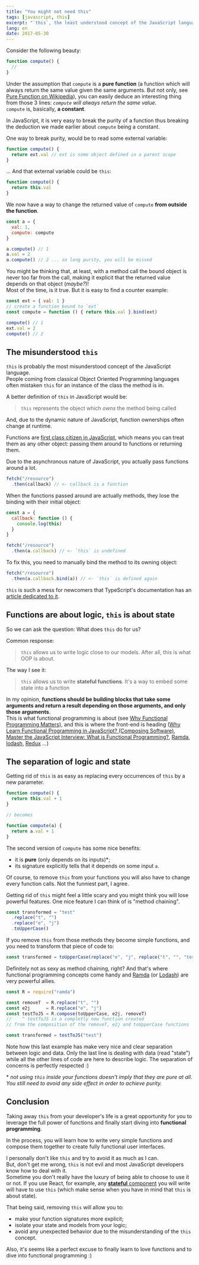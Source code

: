 ```yaml
---
title: "You might not need this"
tags: [javascript, this]
excerpt: "`this`, the least understood concept of the JavaScript language. What if I told you that you might not need it?"
lang: en
date: 2017-05-30
---
```


Consider the following beauty:

```javascript
function compute() {
  //
}
```

Under the assumption that `compute` is a **pure function** (a function which will always return the same value given the same arguments. But not only, see [Pure Function on Wikipedia](https://en.wikipedia.org/wiki/Pure_function)), you can easily deduce an interesting thing from those 3 lines: *`compute` will always return the same value*.  
`compute` is, basically, **a constant**.

In JavaScript, it is very easy to break the purity of a function thus breaking the deduction we made earlier about `compute` being a constant.

One way to break purity, would be to read some external variable:

```javascript
function compute() {
  return ext.val // ext is some object defined in a parent scope
}
```

... And that external variable could be `this`:

```javascript
function compute() {
  return this.val
}
```

We now have a way to change the returned value of `compute` **from outside the function**.

```javascript
const a = {
  val: 1,
  compute: compute
}

a.compute() // 1
a.val = 2
a.compute() // 2 ... so long purity, you will be missed
```

You might be thinking that, at least, with a method call the bound object is never too far from the call, making it explicit that the returned value depends on that object (*maybe?*)!  
Most of the time, is it true. But it is easy to find a counter example:

```javascript
const ext = { val: 1 }
// create a function bound to `ext`
const compute = function () { return this.val }.bind(ext)

compute() // 1
ext.val = 2
compute() // 2
```

## The misunderstood `this`

`this` is probably the most misunderstood concept of the JavaScript language.  
People coming from classical Object Oriented Programming languages often mistaken `this` for an instance of the class the method is in.

A better definition of `this` in JavaScript would be:

> `this` represents the object which *owns* the method being called

And, due to the dynamic nature of JavaScript, function ownerships often change at runtime.

Functions are [first class citizen in JavaScript](http://ryanchristiani.com/functions-as-first-class-citizens-in-javascript/), which means you can treat them as any other object: passing them around to functions or returning them.

Due to the asynchronous nature of JavaScript, you actually pass functions around a lot.

```javascript
fetch("/resource")
  .then(callback) // <- callback is a function
```

When the functions passed around are actually methods, they lose the binding with their initial object:

```javascript
const a = {
  callback: function () {
    console.log(this)
  }
}

fetch("/resource")
  .then(a.callback) // <- `this` is undefined
```

To fix this, you need to manually bind the method to its owning object:

```javascript
fetch("/resource")
  .then(a.callback.bind(a)) // <- `this` is defined again
```

`this` is such a mess for newcomers that TypeScript's documentation has an [article dedicated to it](https://github.com/Microsoft/TypeScript/wiki/%27this%27-in-TypeScript).

## Functions are about logic, `this` is about state

So we can ask the question: What does `this` do for us?

Common response:

>`this` allows us to write logic close to our models. After all, this is what OOP is about.

The way I see it:

>`this` allows us to write **stateful functions**. It's a way to embed some state into a function

In my opinion, **functions should be building blocks that take some arguments and return a result depending on those arguments, and only those arguments**.  
This is what functional programming is about (see [Why Functional Programming Matters](https://www.cs.kent.ac.uk/people/staff/dat/miranda/whyfp90.pdf)), and this is where the front-end is heading ([Why Learn Functional Programming in JavaScript? (Composing Software)](https://medium.com/javascript-scene/why-learn-functional-programming-in-javascript-composing-software-ea13afc7a257), [Master the JavaScript Interview: What is Functional Programming?](https://medium.com/javascript-scene/master-the-javascript-interview-what-is-functional-programming-7f218c68b3a0), [Ramda](http://ramdajs.com/), [lodash](https://lodash.com/), [Redux](https://github.com/reactjs/redux) ...)

## The separation of logic and state

Getting rid of `this` is as easy as replacing every occurrences of `this` by a new parameter.

```javascript
function compute() {
  return this.val + 1
}

// becomes

function compute(a) {
  return a.val + 1
}
```

The second version of `compute` has some nice benefits:

- it is **pure** (only depends on its inputs)*;
- its signature explicitly tells that it depends on some input `a`.

Of course, to remove `this` from your functions you will also have to change every function calls. Not the funniest part, I agree.

Getting rid of `this` might feel a little scary and you might think you will lose powerful features. One nice feature I can think of is "method chaining".  

```javascript
const transformed = "test"
  .replace("t", "")
  .replace("e", "j")
  .toUpperCase()
```

If you remove `this` from those methods they become simple functions, and you need to transform that piece of code to:

```javascript
const transformed = toUpperCase(replace("e", "j", replace("t", "", "test")))
```

Definitely not as sexy as method chaining, right? And that's where functional programming concepts come handy and [Ramda](http://ramdajs.com/) (or [Lodash](https://lodash.com/)) are very powerful allies.

```javascript
const R = require("ramda")

const removeT  = R.replace("t", "")
const e2j      = R.replace("e", "j")
const testToJS = R.compose(toUpperCase, e2j, removeT)
//    ^ testToJS is a completly new function created
// from the composition of the removeT, e2j and toUpperCase functions

const transformed = testToJS("test")
```

Note how this last example has make very nice and clear separation between logic and data. Only the last line is dealing with data (read "state") while all the other lines of code are here to describe logic. The separation of concerns is perfectly respected :)

\* *not using `this` inside your functions doesn't imply that they are pure at all. You still need to avoid any side effect in order to achieve purity.*


## Conclusion

Taking away `this` from your developer's life is a great opportunity for you to leverage the full power of functions and finally start diving into **functional programming**.

In the process, you will learn how to write very simple functions and compose them together to create fully functional user interfaces.

I personally don't like `this` and try to avoid it as much as I can.  
But, don't get me wrong, `this` is not evil and most JavaScript developers know how to deal with it.  
Sometime you don't really have the luxury of being able to choose to use it or not. If you use React, for example, any [**stateful** component](https://facebook.github.io/react/docs/state-and-lifecycle.html#adding-local-state-to-a-class) you will write will have to use `this` (which make sense when you have in mind that `this` is about state).

That being said, removing `this` will allow you to:

- make your function signatures more explicit;
- isolate your state and models from your logic;
- avoid any unexpected behavior due to the misunderstanding of the `this` concept.

Also, it's seems like a perfect excuse to finally learn to love functions and to dive into functional programming :)
